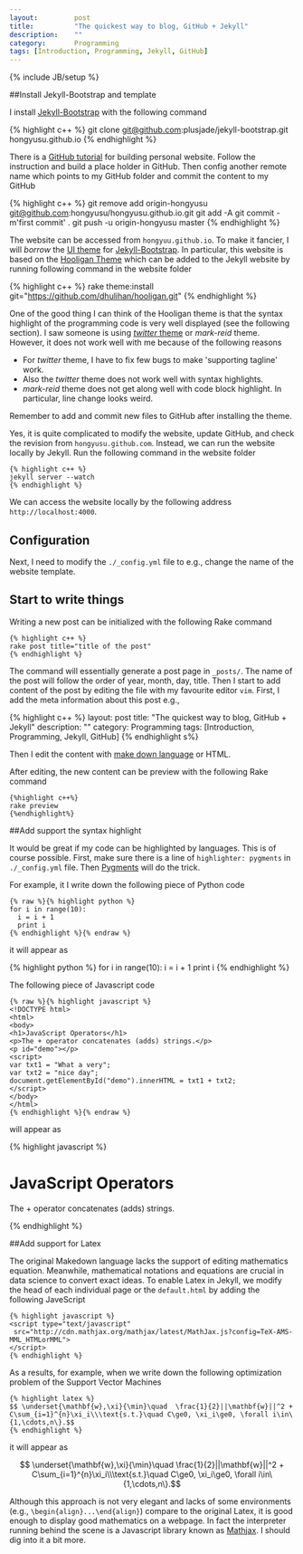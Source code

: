 ```yaml
---
layout: 		post
title: 			"The quickest way to blog, GitHub + Jekyll"
description:	""
category:		Programming
tags: [Introduction, Programming, Jekyll, GitHub]
---
```

{% include JB/setup %}

<script type="text/javascript"
 src="http://cdn.mathjax.org/mathjax/latest/MathJax.js?config=TeX-AMS-MML_HTMLorMML">
</script>


##Install Jekyll-Bootstrap and template

I install [Jekyll-Bootstrap](http://jekyllbootstrap.com) with the following command

{% highlight c++ %}
git clone git@github.com:plusjade/jekyll-bootstrap.git hongyusu.github.io
{% endhighlight %}

There is a [GitHub tutorial](https://pages.github.com) for building personal website.
Follow the instruction and build a place holder in GitHub.
Then config another remote name which points to my GitHub folder and commit the content to my GitHub

{% highlight c++ %}
git remove add origin-hongyusu git@github.com:hongyusu/hongyusu.github.io.git
git add -A
git commit -m'first commit' .
git push -u origin-hongyusu master
{% endhighlight %}


The website can be accessed from `hongyuu.github.io`.
To make it fancier, I will _borrow_ the [UI theme](http://themes.jekyllbootstrap.com) for [Jekyll-Bootstrap](http://jekyllbootstrap.com).
In particular, this website is based on the [Hooligan Theme](http://themes.jekyllbootstrap.com/preview/hooligan/) which can be added to the Jekyll website by running following command in the website folder

{% highlight c++ %}
rake theme:install git="https://github.com/dhulihan/hooligan.git"
{% endhighlight %}

One of the good thing I can think of the Hooligan theme is that the syntax highlight of the programming code is very well displayed (see the following section).
I saw someone is using [_twitter_ theme](http://themes.jekyllbootstrap.com/preview/twitter/) or _mark-reid_ theme.
However, it does not work well with me because of the following reasons

   - For _twitter_ theme, I have to fix few bugs to make 'supporting tagline' work.
   - Also the _twitter_ theme does not work well with syntax highlights.
   - _mark-reid_ theme does not get along well with code block highlight. In particular, line change looks weird. 
 
Remember to add and commit new files to GitHub after installing the theme.

Yes, it is quite complicated to modify the website, update GitHub, and check the revision from `hongyusu.github.com`.
Instead, we can run the website locally by Jekyll.
Run the following command in the website folder

	{% highlight c++ %}
	jekyll server --watch
	{% endhighlight %}

We can access the website locally by the following address `http://localhost:4000`.

## Configuration

Next, I need to modify the `./_config.yml` file to e.g., change the name of the website template.

## Start to write things

Writing a new post can be initialized with the following Rake command

	{% highlight c++ %}
	rake post title="title of the post"
	{% endhighlight %}

The command will essentially generate a post page in `_posts/`.
The name of the post will follow the order of year, month, day, title.
Then I start to add content of the post by editing the file with my favourite editor `vim`. 
First, I add the meta information about this post e.g.,

{% highlight c++ %}
layout: post
title: "The quickest way to blog, GitHub + Jekyll"
description: ""
category: Programming
tags: [Introduction, Programming, Jekyll, GitHub]
{% endhighlight s%}

Then I edit the content with [make down language](https://help.github.com/articles/markdown-basics/) or HTML.

After editing, the new content can be preview with the following Rake command

	{%highlight c++%}
	rake preview
	{%endhighlight%}

##Add support the syntax highlight

It would be great if my code can be highlighted by languages.
This is of course possible.
First, make sure there is a line of `highlighter: pygments` in `./_config.yml` file.
Then [Pygments](http://pygments.org) will do the trick.

For example, it I write down the following piece of Python code

~~~
{% raw %}{% highlight python %}
for i in range(10):
  i = i + 1
  print i
{% endhighlight %}{% endraw %}
~~~

it will appear as

{% highlight python %}
for i in range(10):
  i = i + 1
  print i
{% endhighlight %}

The following piece of Javascript code

~~~
{% raw %}{% highlight javascript %}
<!DOCTYPE html>
<html>
<body>
<h1>JavaScript Operators</h1>
<p>The + operator concatenates (adds) strings.</p>
<p id="demo"></p>
<script>
var txt1 = "What a very";
var txt2 = "nice day";
document.getElementById("demo").innerHTML = txt1 + txt2;
</script>
</body>
</html>
{% endhighlight %}{% endraw %}
~~~

will appear as

{% highlight javascript %}
<!DOCTYPE html>
<html>
<body>
<h1>JavaScript Operators</h1>
<p>The + operator concatenates (adds) strings.</p>
<p id="demo"></p>
<script>
var txt1 = "What a very";
var txt2 = "nice day";
document.getElementById("demo").innerHTML = txt1 + txt2;
</script>
</body>
</html>
{% endhighlight %}


##Add support for Latex

The original Makedown language lacks the support of editing mathematics equation.
Meanwhile, mathematical notations and equations are crucial in data science to convert exact ideas.
To enable Latex in Jekyll, we modify the head of each individual page or the `default.html` by adding the following JaveScript

	{% highlight javascript %}
	<script type="text/javascript"
	 src="http://cdn.mathjax.org/mathjax/latest/MathJax.js?config=TeX-AMS-MML_HTMLorMML">
	</script>
	{% endhighlight %}

As a results, for example, when we write down the following optimization problem of the Support Vector Machines

	{% highlight latex %}
	$$ \underset{\mathbf{w},\xi}{\min}\quad  \frac{1}{2}||\mathbf{w}||^2 + C\sum_{i=1}^{n}\xi_i\\\text{s.t.}\quad C\ge0, \xi_i\ge0, \forall i\in\{1,\cdots,n\}.$$
	{% endhighlight %}

it will appear as

$$ \underset{\mathbf{w},\xi}{\min}\quad  \frac{1}{2}||\mathbf{w}||^2 + C\sum_{i=1}^{n}\xi_i\\\text{s.t.}\quad C\ge0, \xi_i\ge0, \forall i\in\{1,\cdots,n\}.$$

Although this approach is not very elegant and lacks of some environments (e.g., `\begin{align}...\end{align}`) compare to the original Latex, it is good enough to display good mathematics on a webpage. 
In fact the interpreter running behind the scene is a Javascript library known as [Mathjax](https://www.mathjax.org).
I should dig into it a bit more.



